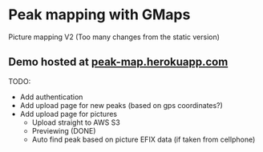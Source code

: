 # Peak mapping with GMaps
Picture mapping V2 (Too many changes from the static version)

## Demo hosted at [peak-map.herokuapp.com](http://peak-map.herokuapp.com)


TODO:
- Add authentication
- Add upload page for new peaks (based on gps coordinates?)
- Add upload page for pictures
  - Upload straight to AWS S3
  - Previewing (DONE)
  - Auto find peak based on picture EFIX data (if taken from cellphone)
